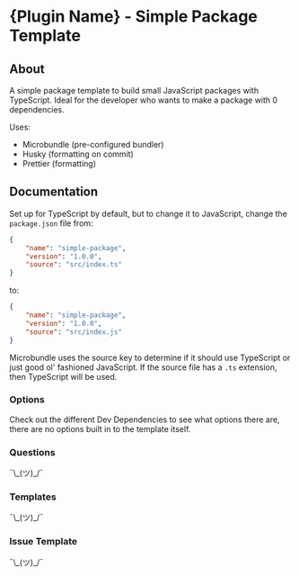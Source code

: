 # {Plugin Name} - Simple Package Template

## About

A simple package template to build small JavaScript packages with TypeScript. Ideal for the developer who wants to make a package with 0 dependencies.

Uses:

-   Microbundle (pre-configured bundler)
-   Husky (formatting on commit)
-   Prettier (formatting)

## Documentation

Set up for TypeScript by default, but to change it to JavaScript, change the `package.json` file from:

```json
{
	"name": "simple-package",
	"version": "1.0.0",
	"source": "src/index.ts"
}
```

to:

```json
{
	"name": "simple-package",
	"version": "1.0.0",
	"source": "src/index.js"
}
```

Microbundle uses the source key to determine if it should use TypeScript or just good ol' fashioned JavaScript. If the source file has a `.ts` extension, then TypeScript will be used.

### Options

Check out the different Dev Dependencies to see what options there are, there are no options built in to the template itself.

### Questions

¯\\\_(ツ)\_/¯

### Templates

¯\\\_(ツ)\_/¯

### Issue Template

¯\\\_(ツ)\_/¯
